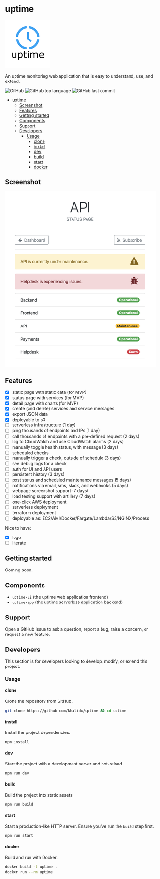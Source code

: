 # uptime

<img src="./logo.png" width="150px">

An uptime monitoring web application that is easy to understand, use, and extend.

![GitHub](https://img.shields.io/github/license/khalidx/uptime.svg?style=flat-square)
![GitHub top language](https://img.shields.io/github/languages/top/khalidx/uptime.svg?style=flat-square)
![GitHub last commit](https://img.shields.io/github/last-commit/khalidx/uptime.svg?style=flat-square)

- [uptime](#uptime)
  - [Screenshot](#screenshot)
  - [Features](#features)
  - [Getting started](#getting-started)
  - [Components](#components)
  - [Support](#support)
  - [Developers](#developers)
    - [Usage](#usage)
      - [clone](#clone)
      - [install](#install)
      - [dev](#dev)
      - [build](#build)
      - [start](#start)
      - [docker](#docker)

## Screenshot

<img src="./screenshot.png" width="500px">

## Features

- [x] static page with static data (for MVP)
- [x] status page with services (for MVP)
- [x] detail page with charts (for MVP)
- [x] create (and delete) services and service messages
- [x] export JSON data
- [x] deployable to s3
- [ ] serverless infrastructure (1 day)
- [ ] ping thousands of endpoints and IPs (1 day)
- [ ] call thousands of endpoints with a pre-defined request (2 days)
- [ ] log to CloudWatch and use CloudWatch alarms (2 days)
- [ ] manually toggle health status, with message (3 days)
- [ ] scheduled checks
- [ ] manually trigger a check, outside of schedule (3 days)
- [ ] see debug logs for a check
- [ ] auth for UI and API users
- [ ] persistent history (3 days)
- [ ] post status and scheduled maintenance messages (5 days)
- [ ] notifications via email, sms, slack, and webhooks (5 days)
- [ ] webpage screenshot support (7 days)
- [ ] load testing support with artillery (7 days)
- [ ] one-click AWS deployment
- [ ] serverless deployment
- [ ] terraform deployment
- [ ] deployable as: EC2/AMI/Docker/Fargate/Lambda/S3/NGINX/Process

Nice to have:

- [x] logo
- [ ] literate

## Getting started

Coming soon.

## Components

- `uptime-ui` (the uptime web application frontend)
- `uptime-app` (the uptime serverless application backend)

## Support

Open a GitHub issue to ask a question, report a bug, raise a concern, or request a new feature.

## Developers

This section is for developers looking to develop, modify, or extend this project.

### Usage

#### clone

Clone the repository from GitHub.

```sh
git clone https://github.com/khalidx/uptime && cd uptime
```

#### install

Install the project dependencies.

```sh
npm install
```

#### dev

Start the project with a development server and hot-reload.

```sh
npm run dev
```

#### build

Build the project into static assets.

```sh
npm run build
```

#### start

Start a production-like HTTP server. Ensure you've run the `build` step first.

```sh
npm run start
```

#### docker

Build and run with Docker.

```sh
docker build -t uptime .
docker run --rm uptime
```
